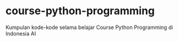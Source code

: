 # course-python-programming
Kumpulan kode-kode selama belajar Course Python Programming di Indonesia AI

